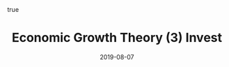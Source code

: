 ---
order: 8
title: Economic Growth Theory (3) Invest
date: 2019-08-07
categories: [Economics, Macroeconomics]
tags: [Economics, Macroeconomics, Economic Growth Theory, Invest]
math: true
description: >-
    Based on the lecture "Macroeconomic Change and Growth (2018-2)" by Prof. Jai Hyun Nahm, Dept. of Economics, College of Economics & Commerce, Kookmin Univ.
image:
    path: /_post_refer_img/Macroeconomics/Thumbnail.jpg
---